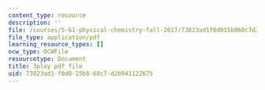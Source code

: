 ```yaml
---
content_type: resource
description: ''
file: /courses/5-61-physical-chemistry-fall-2017/73823ad1f0d015b860c7d2b941122675_3126562.pdf
file_type: application/pdf
learning_resource_types: []
ocw_type: OCWFile
resourcetype: Document
title: 3play pdf file
uid: 73823ad1-f0d0-15b8-60c7-d2b941122675
---
```

